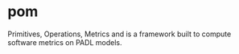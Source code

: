 # pom
Primitives, Operations, Metrics and is a framework built to compute software metrics on PADL models.
